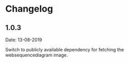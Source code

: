 # Changelog

## 1.0.3

Date: 13-08-2019

Switch to publicly available dependency for fetching the websequencediagram image.